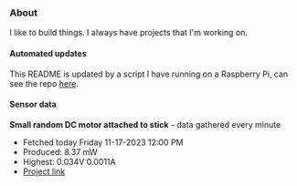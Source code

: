### About
I like to build things. I always have projects that I'm working on.

#### Automated updates
This README is updated by a script I have running on a Raspberry Pi, can see the repo [here](https://github.com/jdc-cunningham/raspi-git-repo-updater).

#### Sensor data


**Small random DC motor attached to stick** - data gathered every minute
- Fetched today Friday 11-17-2023 12:00 PM
- Produced: 8.37 mW
- Highest: 0.034V 0.0011A
- [Project link](https://github.com/jdc-cunningham/turbine-raspi)